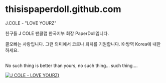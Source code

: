 # thisispaperdoll.github.com


J.COLE - "LOVE YOURZ"

친구들 J COLE 팬클럽 한국지부 회장 PaperDoll입니다.<br>

콜오빠는 사랑입니다. 그런 의미에서 코로나 퇴치를 기원합니다. K-방역 Korea에 내한하세요.<br>
<br>

No such thing is better than yours, no such thing... such thing....<br>

[![J COLE - LOVE YOURZ](https://img.youtube.com/vi/ZPCAvzIFY-s/0.jpg))](https://www.youtube.com/embed/ZPCAvzIFY-s)

